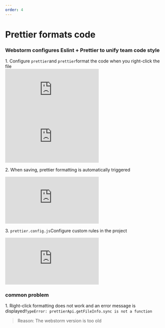```yaml
---
order: 4
---
```


# Prettier formats code

### Webstorm configures Eslint + Prettier to unify team code style

1\. Configure `prettier`and `prettier`format the code when you right-click the file  
![](https://lfs.k.topthink.com/lfs/df4c01bd70bf9623885856a92eed243129d5a56530af031611b93fe7708f2cf2.dat)  
![](https://lfs.k.topthink.com/lfs/0524c62c72c1a5149f03e4540e02956d30295a6325cea545ab7b9df8f31792fe.dat)

2\. When saving, prettier formatting is automatically triggered

![](https://lfs.k.topthink.com/lfs/33ffad211fded0adbe4a24e9f64f07874b48fd68b07a330b254d41e89f298d27.dat)

3\. `prettier.config.js`Configure custom rules in the project

![](https://lfs.k.topthink.com/lfs/4f7319bf897715eff120968ebdcef50d10920ebf4cb6b4a44b7e2ebbfababf0f.dat)

### common problem

1\. Right-click formatting does not work and an error message is displayed`TypeError: prettierApi.getFileInfo.sync is not a function`

> Reason: The webstorm version is too old
